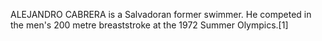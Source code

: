 ALEJANDRO CABRERA is a Salvadoran former swimmer. He competed in the men's 200 metre breaststroke at the 1972 Summer Olympics.[1]
